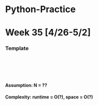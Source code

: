 # Python-Practice

# Week 35 [4/26-5/2]

### Template
# []()
```sql
```

# []()
```python
```
#### Assumption: N = ??
#### Complexity: runtime = O(?), space = O(?)